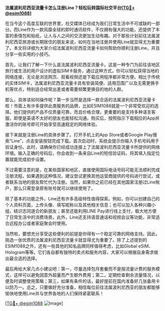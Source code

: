 **法属波利尼西亚流量卡怎么注册Line？轻松玩转国际社交平台[[TG💪+ @esim1088](https://t.me/s/esim1088)]**

在当今这个高度互联的世界里，社交媒体已经成为我们日常生活中不可或缺的一部分。而Line作为一款风靡全球的即时通讯软件，不仅拥有强大的功能，还提供了丰富的表情包和贴纸，让人与人之间的交流更加生动有趣。对于那些计划前往法属波利尼西亚旅游或长期居住的朋友来说，如何在当地注册并使用Line就显得尤为重要了。本文将详细为大家介绍法属波利尼西亚流量卡如何帮助你顺利注册Line，并且分享一些实用的小技巧。

首先，让我们了解一下什么是法属波利尼西亚流量卡。这是一种专门为前往该地区旅行或生活的用户设计的虚拟SIM卡服务，通过这种方式，你可以轻松获得当地的网络连接，无论是浏览网页、观看视频还是下载应用程序都非常方便。相比于传统的实体SIM卡，法属波利尼西亚流量卡具有安装简便、适用范围广以及无需更换手机等优点，特别适合经常出差或者需要频繁更换目的地的人群。

那么，具体该如何操作呢？第一步当然是选择一款合适的法属波利尼西亚流量卡啦！市面上有许多提供此类服务的品牌，比如ESIM1088就是一个非常受欢迎的选择。他们提供的产品不仅质量可靠，而且价格合理，更重要的是支持多种语言客服，即使是英语不太好的朋友也能轻松沟通。购买后，按照指示下载相应的App并激活你的账号即可开始享受高速稳定的网络体验。

接下来就是注册Line的具体步骤了。打开手机上的App Store或者Google Play搜索“Line”，点击安装按钮完成下载。首次启动时，系统会提示你输入手机号码用于验证身份。此时，请确保你已经成功连接上了法属波利尼西亚流量卡所提供的网络环境。输入正确的号码后，你会收到一条来自Line的短信验证码，将其填入指定位置就能完成初步设置。

不过需要注意的是，在某些国家和地区，直接使用国际电话号码可能无法顺利完成注册流程。如果遇到这种情况，建议尝试更换其他运营商提供的号码进行尝试，或者联系当地的朋友帮忙代为注册。当然，如果你之前已经在其他国家注册过Line账户，那么只需登录原有账号就可以继续使用了。

除了基本的功能之外，Line还有许多高级特性值得探索。例如，你可以创建自己的个人资料页面，上传头像、填写昵称以及其他相关信息；也可以加入各种兴趣小组，结识志同道合的新朋友；甚至还能利用LINE Pay进行线上支付，极大地方便了日常生活中的消费场景。此外，Line还支持语音通话和视频会议等功能，非常适合远程办公或者家庭聚会时使用。

当然啦，要想充分享受这些便利的前提是你得有一个稳定可靠的网络支持。因此，挑选一张优质的法属波利尼西亚流量卡就显得尤为重要了。除了上述提到的ESIM1088之外，还有一些其他的知名品牌同样值得考虑，比如Global eSIM、Hologram等等。它们各自都有独特的卖点和服务内容，大家可以根据自身需求做出最合适的选择。

最后再给大家几点小建议吧：第一，尽量选择包月套餐而不是按流量计费的服务模式，这样可以避免因意外超量而产生额外费用；第二，定期检查剩余流量情况，以便及时调整使用策略；第三，如果有条件的话，最好提前在国内准备好几张备用卡以防万一。总之，只要做好充分准备，相信每位前往法属波利尼西亚的朋友都能够愉快地使用Line并与世界各地的人们保持紧密联系！

[[TG💪+ @esim1088](https://t.me/s/esim1088) ![Image](https://i.postimg.cc/4NQfJmqS/Snipaste-2025-05-13-00-14-12.png)]